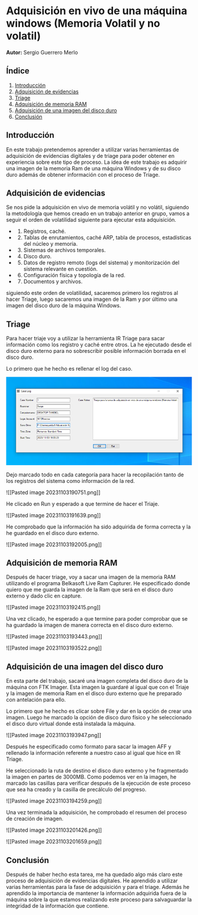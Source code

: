# Adquisición en vivo de una máquina windows (Memoria Volatil y no volatil)

**Autor:** Sergio Guerrero Merlo
## Índice

1. [Introducción](#introducción)
2. [Adquisición de evidencias](#adquisicion-de-evidencias)
3. [Triage](#triage)
4. [Adquisición de memoria RAM](#adquisición-de-memoria-RAM)
5. [Adquisición de una imagen del disco duro](#adquisición-de-una-imagen-del-disco-duro)
6. [Conclusión](#conclusión)


## Introducción

En este trabajo pretendemos aprender a utilizar varias herramientas de adquisición de evidencias digitales y de triage para poder obtener en experiencia sobre este tipo de proceso. La idea de este trabajo es adquirir una imagen de la memoria Ram de una máquina Windows y de su disco duro además de obtener información con el proceso de Triage.

## Adquisición de evidencias

Se nos pide la adquisición en vivo de memoria volátil y no volátil, siguiendo la metodología que hemos creado en un trabajo anterior en grupo, vamos a seguir el orden de volatilidad siguiente para ejecutar esta adquisición.

- 1. Registros, caché.
- 2. Tablas de enrutamientos, caché ARP, tabla de procesos, estadísticas del núcleo y memoria.
- 3. Sistemas de archivos temporales.
- 4. Disco duro.
 - 5. Datos de registro remoto (logs del sistema) y monitorización del sistema relevante en cuestión.
- 6. Configuración física y topología de la red.
- 7. Documentos y archivos.

siguiendo este orden de volatilidad, sacaremos primero los registros al hacer Triage, luego sacaremos una imagen de la Ram y por último una imagen del disco duro de la máquina Windows.
## Triage

Para hacer triaje voy a utilizar la herramienta IR Triage para sacar información como los registro y caché entre otros. La he ejecutado desde el disco duro externo para no sobrescribir posible información borrada en el disco duro. 

Lo primero que he hecho es rellenar el log del caso.

![1](./Imagenes/1.png)

Dejo marcado todo en cada categoría para hacer la recopilación tanto de los registros del sistema como información de la red. 

![[Pasted image 20231103190751.png]]

He clicado en Run y esperado a que termine de hacer el Triaje. 

![[Pasted image 20231103191639.png]]

He comprobado que la información ha sido adquirida de forma correcta y la he guardado en el disco duro externo.

![[Pasted image 20231103192005.png]]

## Adquisición de memoria RAM

Después de hacer triage, voy a sacar una imagen de la memoria RAM utilizando el programa Belkasoft Live Ram Capturer. He especificado donde quiero que me guarda la imagen de la Ram  que será en el disco duro externo y dado clic en capture.

![[Pasted image 20231103192415.png]]

Una vez clicado, he esperado a que termine para poder comprobar que se ha guardado la imagen de manera correcta en el disco duro externo.

![[Pasted image 20231103193443.png]]

![[Pasted image 20231103193522.png]]

## Adquisición de una imagen del disco duro

En esta parte del trabajo, sacaré una imagen completa del disco duro de la máquina con FTK Imager. Esta imagen la guardaré al igual que con el Triaje y la imagen de memoria Ram en el disco duro externo que he preparado con antelación para ello.

Lo primero que he hecho es clicar sobre File y dar en la opción de crear una imagen. Luego he marcado la opción de disco duro físico y he seleccionado el disco duro virtual donde está instalada la máquina.

![[Pasted image 20231103193947.png]]

Después he especificado como formato para sacar la imagen AFF y rellenado la información referente a nuestro caso al igual que hice en IR Triage. 

He seleccionado la ruta de destino el disco duro externo y he fragmentado la imagen en partes de 3000MB. Como podemos ver en la imagen, he marcado las casillas para verificar después de la ejecución de este proceso que sea ha creado y la casilla de precálculo del progreso.

![[Pasted image 20231103194259.png]]

Una vez terminada la adquisición,  he comprobado el resumen del proceso de creación de imagen.

![[Pasted image 20231103201426.png]]

![[Pasted image 20231103201659.png]]
## Conclusión

Después de haber hecho esta tarea, me ha quedado algo más claro este proceso de adquisición de evidencias digitales. He aprendido a utilizar varias herramientas para la fase de adquisición y para el triage.  Además he aprendido la importancia de mantener la información adquirida fuera de la máquina sobre la que estamos realizando este proceso para salvaguardar la integridad de la información que contiene.
